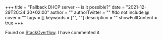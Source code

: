 +++
title = "Fallback DHCP server -- is it possible?"
date = "2021-12-29T20:34:30+02:00"
author = ""
authorTwitter = "" #do not include @
cover = ""
tags = []
keywords = ["", ""]
description = ""
showFullContent = true
+++

Found on [StackOverflow](https://stackoverflow.com/questions/70520107/fallback-dhcp-server-is-it-possible).
I have commented it.
